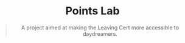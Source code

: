 <h1 align="center">Points Lab</h1>
<blockquote align="center">A project aimed at making the Leaving Cert more accessible to daydreamers.<blockquote/>
